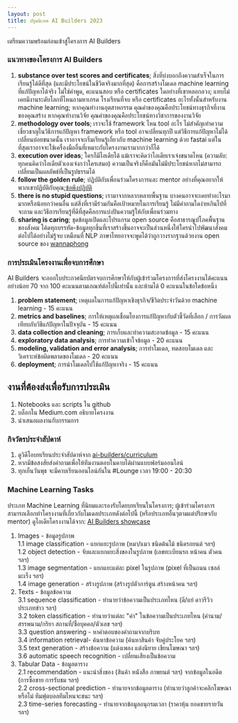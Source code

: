```yaml
---
layout: post
title: ปฐมนิเทศ AI Builders 2023
---
```


เตรียมความพร้อมก่อนเข้าสู่โครงการ AI Builders

### แนวทางของโครงการ AI Builders

1. **substance over test scores and certificates**; สิ่งที่บ่งบอกถึงความสำเร็จในการเรียนรู้ได้ดีที่สุด (และมีประโยชน์ในชีวิตจริงมากที่สุด) คือการสร้างโมเดล machine learning ที่แก้ปัญหาได้จริง ไม่ใช่คำพูด, คะแนนสอบ หรือ certificates ใดอย่างที่เขาหลอกลวง; แทบไม่เคยมีงานระดับโลกที่ไหนถามหาเกรด โรงเรียนที่จบ หรือ certificates อะไรทั้งนั้นสำหรับงาน machine learning; หากคุณทำงานอุตสาหกรรม คุณค่าของคุณคือประโยชน์ทางธุรกิจที่งานของคุณสร้าง หากคุณทำงานวิจัย คุณค่าของคุณคือประโยชน์ทางวิชาการของงานวิจัย
2. **methodology over tools**; เราจะใช้ framework ไหน tool อะไร ไม่สำคัญเท่าความเชี่ยวชาญในวิธีการแก้ปัญหา framework หรือ tool อาจเปลี่ยนทุกปี แต่วิธีการแก้ปัญหาไม่ได้เปลี่ยนบ่อยขนาดนั้น เราอาจจะเริ่มเรียนรู้เกี่ยวกับ machine learning ด้วย fastai แต่ในที่สุดเราอาจจะใช้เครื่องมืออื่นที่เหมาะกับโครงงานเรามากกว่าก็ได้
3. **execution over ideas**; ใครก็มีไอเดียได้ แม้เราจะคิดว่าไอเดียเราเจ๋งขนาดไหน (ความลับ: ทุกคนคิดว่าไอเดียตัวเองเจ๋งกว่าใครเสมอ) ความเป็นจริงก็คือมันไม่มีประโยชน์หากไม่สามารถเปลี่ยนเป็นผลลัพธ์ที่เป็นรูปธรรมได้
4. **follow the golden rule**; ปฏิบัติกับเพื่อนร่วมโครงการและ mentor อย่างที่คุณอยากให้พวกเขาปฏิบัติกับคุณ;[ข้อพึงปฏิบัติ](https://vistec-ai.github.io/ai-builders/code-of-conduct/)
5. **there is no stupid questions**; เรามาจากหลากหลายพื้นฐาน บางคนอาจจะเคยทำอะไรมามากหรือน้อยกว่าคนอื่น แต่สิ่งที่เรามีร่วมกันคือเป้าหมายในการเรียนรู้ ไม่มีคำถามใดง่ายเกินไปที่จะถาม และวิธีการเรียนรู้ที่ดีที่สุดคือการแบ่งปันความรู้ให้กับเพื่อนร่วมทาง
6. **sharing is caring**; ชุดข้อมูลเปิดและโปรแกรม open source คือสาธารณูปโภคพื้นฐานของสังคม โค้ดทุกบรรทัด-ข้อมูลทุกชิ้นที่เราสร้างขึ้นอาจจะเป็นส่วนหนึ่งให้ใครนำไปพัฒนาสังคมต่อไปได้อย่างไม่รู้จบ เหมือนที่ NLP ภาษาไทยอาจจะพูดได้ว่าถูกวางรากฐานด้วยงาน open source ของ [wannaphong](https://github.com/wannaphong)

### การประเมินโครงงานเพื่อจบการศึกษา

AI Builders จะออกใบประกาศนียบัตรจบการศึกษาให้กับผู้เข้าร่วมโครงการที่ส่งโครงงานได้คะแนนอย่างน้อย 70 จาก 100 คะแนนตามเกณฑ์ต่อไปนี้เท่านั้น และห้ามได้ 0 คะแนนในข้อใดข้อหนึ่ง

1. **problem statement**; เหตุผลในการแก้ปัญหาเชิงธุรกิจ/ชีวิตประจำวันด้วย machine learning - 15 คะแนน
2. **metrics and baselines**; การให้เหตุผลเชื่อมโยงการแก้ปัญหากับตัวชี้วัดที่เลือก / การวัดผลเทียบกับวิธีแก้ปัญหาในปัจจุบัน - 15 คะแนน
3. **data collection and cleaning**; การเก็บและทำความสะอาดข้อมูล - 15 คะแนน
4. **exploratory data analysis**; การทำความเข้าใจข้อมูล - 20 คะแนน
5. **modeling, validation and error analysis**; การทำโมเดล, ทดสอบโมเดล และวิเคราะห์ข้อผิดพลาดของโมเดล - 20 คะแนน
6. **deployment**; การนำโมเดลไปใช้แก้ปัญหาจริง - 15 คะแนน

## งานที่ต้องส่งเพื่อรับการประเมิน

1. Notebooks และ scripts ใน github
2. บล็อกใน Medium.com อธิบายโครงงาน
3. นำเสนอผลงานกับกรรมการ

### กิจวัตรประจำสัปดาห์

1. ดูวิดีโอบทเรียนประจำสัปดาห์จาก [ai-builders/curriculum](https://github.com/ai-builders/curriculum)
2. หากมีข้อสงสัยส่งคำถามเพื่อให้ทีมงานตอบในคาบได้ผ่านแบบฟอร์มออนไลน์
3. ทุกเย็นวันพุธ จะมีคาบเรียนออนไลน์กันใน #Lounge เวลา 19:00 - 20:30

### Machine Learning Tasks

ประเภท Machine Learning ที่นิยมและรองรับโดยบทเรียนในโครงการ; ผู้เข้าร่วมโครงการสามารถเลือกทำโครงงานที่เกี่ยวกับโมเดลประเภทดังต่อไปนี้ (หรือประเภทอื่นๆตามแต่ปรึกษากับ mentor) ดูไอเดียโครงงานได้จาก: [AI Builders showcase](https://ai-builders.github.io/showcase)

1. Images - ข้อมูลรูปภาพ \
   1.1 image classification - แยกแยะรูปภาพ (หมา/แมว ชนิดต้นไม้ ชนิดรถยนต์ ฯลฯ) \
   1.2 object detection - จับและแยกแยะสิ่งของในรูปภาพ (เลขทะเบียนรถ หน้าคน ตัวคน ฯลฯ) \
   1.3 image segmentation - แยกแยะแต่ละ pixel ในรูปภาพ (pixel ที่เป็นถนน เซลล์มะเร็ง ฯลฯ) \
   1.4 image generation - สร้างรูปภาพ (สร้างรูปตัวการ์ตูน สร้างหน้าคน ฯลฯ)
2. Texts - ข้อมูลข้อความ \
   3.1 sequence classification - ทำนายว่าข้อความเป็นประเภทไหน (ดี/แย่ ดาวรีวิว ประเภทข่าว ฯลฯ) \
   3.2 token classification - ทำนายว่าแต่ละ "คำ" ในข้อความเป็นประเภทไหน (คำนาม/สรรพนาม/กริยา สถานที่/ชื่อบุคคล/ตัวเลข ฯลฯ) \
   3.3 question answering - หาคำตอบของคำถามจากบริบท \
   3.4 information retrieval- ค้นหาข้อความ (ค้นหาสินค้า จับคู่ประโยค ฯลฯ) \
   3.5 text generation - สร้างข้อความ (แต่งเพลง แต่งนิยาย เขียนโฆษณา ฯลฯ) \
   3.6 automatic speech recognition - เปลี่ยนเสียงเป็นข้อความ
3. Tabular Data - ข้อมูลตาราง \
   2.1 recommendation - แนะนำสิ่งของ (สินค้า หนังสือ ภาพยนต์ ฯลฯ) จากข้อมูลในอดีต (การซื้อขาย การรับชม ฯลฯ) \
   2.2 cross-sectional prediction - ทำนายจากข้อมูลตาราง (ทำนายว่าลูกค้าจะคลิกโฆษณาหรือไม่ ทีมฟุตบอลทีมไหนจะชนะ ฯลฯ) \
   2.3 time-series forecasting - ทำนายจากข้อมูลอนุกรมเวลา (ราคาหุ้น ยอดขายรายวัน ฯลฯ)
